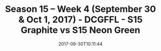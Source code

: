 ---
title: Season 15 – Week 4 (September 30 & Oct 1, 2017) - DCGFFL - S15 Graphite vs
  S15 Neon Green
teams-score:
- team: _teams/s15-graphite.md
  score: 25
- team: _teams/s15-neon-green.md
  score: 19
mvp: Peter Pham, Nolan Lazarus
game-ball: Sean Holihan, Arash Andampour
season: 15
week: 4
date: '2017-09-30T10:11:44'
pageid: season-15-week-4-september-30-oct-1-2017-5684-vs-5687
---